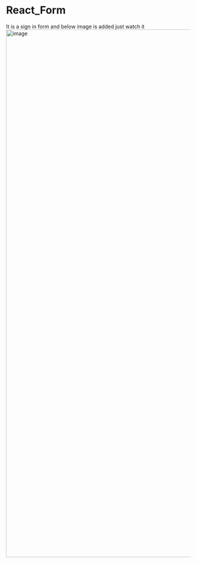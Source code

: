 # React_Form
It is a sign in form and below image is added just watch it
<img width="1438" alt="image" src="https://github.com/Chandan6169/React_Form/assets/106052207/b7e374f3-7e28-45bb-a355-df3c4912cb54">
